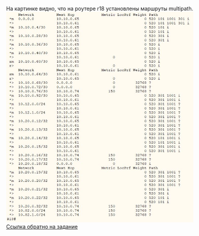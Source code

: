 На картинке видно, что на роутере r18 установлены маршруты multipath.   
<img src='pic/multihop.JPG'>   
[Ссылка обратно на задание](/labs/lab09/test_link/README.md#)   